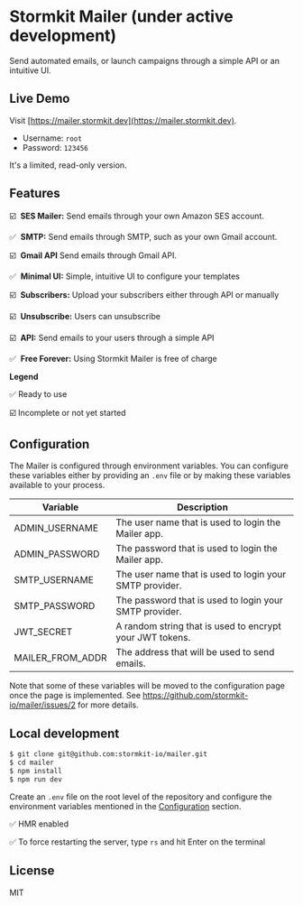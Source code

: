 # Stormkit Mailer (under active development)

Send automated emails, or launch campaigns through a simple API or an intuitive UI.

## Live Demo

Visit [https://mailer.stormkit.dev](https://mailer.stormkit.dev). 

- Username: `root`
- Password: `123456`

It's a limited, read-only version.

## Features

☑️ &nbsp;**SES Mailer:** Send emails through your own Amazon SES account.

✅ &nbsp;**SMTP:** Send emails through SMTP, such as your own Gmail account.

☑️ &nbsp;**Gmail API** Send emails through Gmail API.

✅ &nbsp;**Minimal UI:** Simple, intuitive UI to configure your templates

☑️ &nbsp;**Subscribers:** Upload your subscribers either through API or manually

☑️ &nbsp;**Unsubscribe:** Users can unsubscribe

☑️ &nbsp;**API:** Send emails to your users through a simple API

✅ &nbsp;**Free Forever:** Using Stormkit Mailer is free of charge

**Legend**

✅ Ready to use

☑️ Incomplete or not yet started

## Configuration

The Mailer is configured through environment variables. You can configure these
variables either by providing an `.env` file or by making these variables available
to your process.

| Variable | Description | 
| -------- | ----------- |
| ADMIN_USERNAME   | The user name that is used to login the Mailer app. |
| ADMIN_PASSWORD   | The password that is used to login the Mailer app. |
| SMTP_USERNAME    | The user name that is used to login your SMTP provider. | 
| SMTP_PASSWORD    | The password that is used to login your SMTP provider. |
| JWT_SECRET       | A random string that is used to encrypt your JWT tokens. |
| MAILER_FROM_ADDR | The address that will be used to send emails. | 

Note that some of these variables will be moved to the configuration page once the page is implemented. See https://github.com/stormkit-io/mailer/issues/2 for more details.

## Local development

```bash
$ git clone git@github.com:stormkit-io/mailer.git
$ cd mailer
$ npm install
$ npm run dev
```

Create an `.env` file on the root level of the repository and configure the environment variables mentioned in the [Configuration](#configuration) section.

✅ HMR enabled

✅ To force restarting the server, type `rs` and hit Enter on the terminal

## License

MIT
